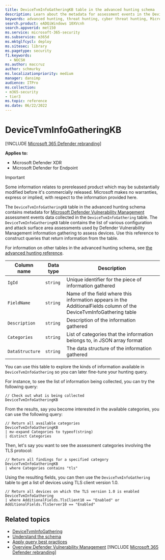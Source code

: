 ```yaml
---
title: DeviceTvmInfoGatheringKB table in the advanced hunting schema
description: Learn about the metadata for assessment events in the DeviceTvmInfoGathering table of the advanced hunting schema.
keywords: advanced hunting, threat hunting, cyber threat hunting, Microsoft 365 Defender, microsoft 365, m365, search, query, telemetry, schema reference, kusto, table, column, data type, description, threat & vulnerability management, TVM, device management, software, inventory, vulnerabilities, CVE ID, OS DeviceTvmSoftwareInventoryVulnerabilities, MDVM
search.product: eADQiWindows 10XVcnh
search.appverid: met150
ms.service: microsoft-365-security
ms.subservice: m365d
ms.mktglfcycl: deploy
ms.sitesec: library
ms.pagetype: security
f1.keywords: 
  - NOCSH
ms.author: maccruz
author: schmurky
ms.localizationpriority: medium
manager: dansimp
audience: ITPro
ms.collection: 
- m365-security
- tier3
ms.topic: reference
ms.date: 06/22/2022
---
```


# DeviceTvmInfoGatheringKB

[!INCLUDE [Microsoft 365 Defender rebranding](../includes/microsoft-defender.md)]


**Applies to:**
- Microsoft Defender XDR
- Microsoft Defender for Endpoint

> [!IMPORTANT]
> Some information relates to prereleased product which may be substantially modified before it's commercially released. Microsoft makes no warranties, express or implied, with respect to the information provided here.

The `DeviceTvmInfoGatheringKB` table in the advanced hunting schema contains metadata for [Microsoft Defender Vulnerability Management](/microsoft-365/security/defender-vulnerability-management/defender-vulnerability-management) assessment events data collected in the `DeviceTvmInfoGathering` table. The `DeviceTvmInfoGatheringKB` table contains the list of various configuration and attack surface area assessments used by Defender Vulnerability Management information gathering to assess devices. Use this reference to construct queries that return information from the table.

For information on other tables in the advanced hunting schema, see [the advanced hunting reference](advanced-hunting-schema-tables.md).

| Column name | Data type | Description |
|-------------|-----------|-------------|
| `IgId` | `string` | Unique identifier for the piece of information gathered |
| `FieldName` | `string` | Name of the field where this information appears in the AdditionalFields column of the DeviceTvmInfoGathering table |
| `Description` | `string` | Description of the information gathered |
| `Categories` | `string` | List of categories that the information belongs to, in JSON array format  |
| `DataStructure` | `string` | The data structure of the information gathered  |

You can use this table to explore the kinds of information available in `DeviceTvmInfoGathering` so you can later fine-tune your hunting query.

For instance, to see the list of information being collected, you can try the following query:

```kusto
// Check out what is being collected 
DeviceTvmInfoGatheringKB  
```

From the results, say you become interested in the available categories, you can use the following query:

```kusto
// Return all available categories 
DeviceTvmInfoGatheringKB 
| mv-expand Categories to typeof(string) 
| distinct Categories 
```

Then, let's say you want to see the assessment categories involving the TLS protocol:

```kusto
// Return all findings for a specified category 
DeviceTvmInfoGatheringKB 
| where Categories contains "tls" 
```

Using the resulting fields, you can then use the `DeviceTvmInfoGathering` table to get a list of devices using TLS client version 1.0.

```kusto
// Return all devices on which the TLS version 1.0 is enabled 
DeviceTvmInfoGathering 
| where AdditionalFields.TlsClient10 == "Enabled" or AdditionalFields.TlsServer10 == "Enabled" 
```

## Related topics

- [DeviceTvmInfoGathering](advanced-hunting-devicetvminfogathering-table.md)
- [Understand the schema](advanced-hunting-schema-tables.md)
- [Apply query best practices](advanced-hunting-best-practices.md)
- [Overview Defender Vulnerability Management](/windows/security/threat-protection/microsoft-defender-atp/next-gen-threat-and-vuln-mgt)
[!INCLUDE [Microsoft 365 Defender rebranding](../../includes/defender-m3d-techcommunity.md)]

